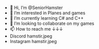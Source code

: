 - 👋 Hi, I’m @SeniorHamster
- 👀 I’m interested in Planes and games
- 🌱 I’m currently learning C# and C++
- 💞️ I’m looking to collaborate on my games
- 📫 How to reach me ↓↓↓
- Discord hamstir.jpeg
- Instagram hamstir.jpeg
